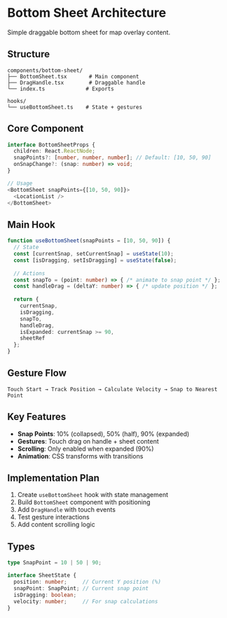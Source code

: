 # Bottom Sheet Architecture

Simple draggable bottom sheet for map overlay content.

## Structure

```
components/bottom-sheet/
├── BottomSheet.tsx       # Main component
├── DragHandle.tsx        # Draggable handle
└── index.ts             # Exports

hooks/
└── useBottomSheet.ts    # State + gestures
```

## Core Component

```typescript
interface BottomSheetProps {
  children: React.ReactNode;
  snapPoints?: [number, number, number]; // Default: [10, 50, 90]
  onSnapChange?: (snap: number) => void;
}

// Usage
<BottomSheet snapPoints={[10, 50, 90]}>
  <LocationList />
</BottomSheet>
```

## Main Hook

```typescript
function useBottomSheet(snapPoints = [10, 50, 90]) {
  // State
  const [currentSnap, setCurrentSnap] = useState(10);
  const [isDragging, setIsDragging] = useState(false);
  
  // Actions
  const snapTo = (point: number) => { /* animate to snap point */ };
  const handleDrag = (deltaY: number) => { /* update position */ };
  
  return {
    currentSnap,
    isDragging,
    snapTo,
    handleDrag,
    isExpanded: currentSnap >= 90,
    sheetRef
  };
}
```

## Gesture Flow

```
Touch Start → Track Position → Calculate Velocity → Snap to Nearest Point
```

## Key Features

- **Snap Points**: 10% (collapsed), 50% (half), 90% (expanded)
- **Gestures**: Touch drag on handle + sheet content
- **Scrolling**: Only enabled when expanded (90%)
- **Animation**: CSS transforms with transitions

## Implementation Plan

1. Create `useBottomSheet` hook with state management
2. Build `BottomSheet` component with positioning
3. Add `DragHandle` with touch events
4. Test gesture interactions
5. Add content scrolling logic

## Types

```typescript
type SnapPoint = 10 | 50 | 90;

interface SheetState {
  position: number;     // Current Y position (%)
  snapPoint: SnapPoint; // Current snap point
  isDragging: boolean;
  velocity: number;     // For snap calculations
}
```